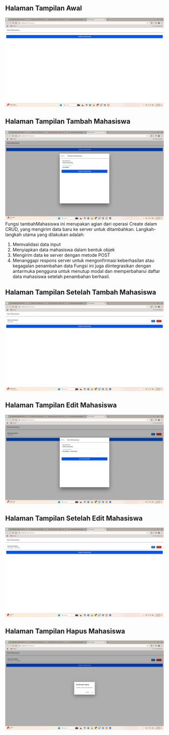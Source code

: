 ## Halaman Tampilan Awal
![Lampiran Tampilan Awal](halaman_awal.png)

## Halaman Tampilan Tambah Mahasiswa
![Lampiran Tampilan Tambah](tambah_mahasiswa.png)
Fungsi tambahMahasiswa ini merupakan agian dari operasi Create dalam CRUD, yang mengirim data baru ke server untuk ditambahkan. Langkah-langkah utama yang dilakukan adalah:
1. Memvalidasi data input
2. Menyiapkan data mahasiswa dalam bentuk objek
3. Mengirim data ke server dengan metode POST
4. Menanggapi respons server untuk mengonfirmasi keberhasilan atau kegagalan penambahan data
Fungsi ini juga diintegrasikan dengan antarmuka pengguna untuk menutup modal dan memperbaharui daftar data mahasiswa setelah penambahan berhasil.

## Halaman Tampilan Setelah Tambah Mahasiswa
![Lampiran Tampilan Setelah Tambah](setelah_ditambah.png)

## Halaman Tampilan Edit Mahasiswa
![Lampiran Tampilan Edit](halaman_edit.png)

## Halaman Tampilan Setelah Edit Mahasiswa
![Lampiran Tampilan Setelah Edit](setelah_diedit.png)

## Halaman Tampilan Hapus Mahasiswa
![Lampiran Tampilan Hapus](konfirmasi-hapus.png)
